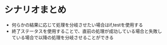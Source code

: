 # シナリオまとめ
- 何らかの結果に応じて処理を分岐させたい場合はif,testを使用する
- 終了ステータスを使用することで、直前の処理が成功している場合と失敗している場合で以降の処理を分岐させることができる